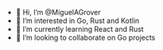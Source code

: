 - 👋 Hi, I’m @MiguelAGrover
- 👀 I’m interested in Go, Rust and Kotlin
- 🌱 I’m currently learning React and Rust
- 💞️ I’m looking to collaborate on Go projects
